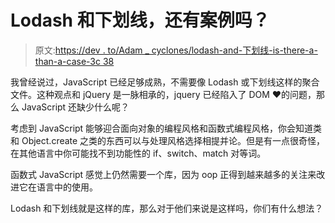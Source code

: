 # Lodash 和下划线，还有案例吗？

> 原文:[https://dev . to/Adam _ cyclones/lodash-and-下划线-is-there-a-than-a-case-3c 38](https://dev.to/adam_cyclones/lodash-and-underscore-is-there-still-a-case-3c38)

我曾经说过，JavaScript 已经足够成熟，不需要像 Lodash 或下划线这样的聚合文件。这种观点和 jQuery 是一脉相承的，jquery 已经陷入了 DOM ♥️的问题，那么 JavaScript 还缺少什么呢？

考虑到 JavaScript 能够迎合面向对象的编程风格和函数式编程风格，你会知道类和 Object.create 之类的东西可以与处理风格选择相提并论。但是有一点很奇怪，在其他语言中你可能找不到功能性的 if、switch、match 对等词。

函数式 JavaScript 感觉上仍然需要一个库，因为 oop 正得到越来越多的关注来改进它在语言中的使用。

Lodash 和下划线就是这样的库，那么对于他们来说是这样吗，你们有什么想法？